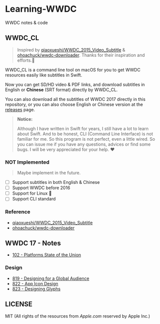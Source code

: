 # Learning-WWDC

WWDC notes &amp; code

## WWDC_CL

> Inspired by [qiaoxueshi/WWDC_2015_Video_Subtitle](https://github.com/qiaoxueshi/WWDC_2015_Video_Subtitle) & [ohoachuck/wwdc-downloader](https://github.com/ohoachuck/wwdc-downloader). Thanks for their inspiration and efforts.👏

WWDC_CL is a command line tool on macOS for you to get WWDC resources easily like subtitles in Swift.

Now you can get SD/HD video & PDF links, and download subtitles in English or **Chinese** (SRT format) directly by WWDC_CL.

You can also download all the subtitles of WWDC 2017 directly in this repository, or you can also choose English or Chinese version at the [releases](/releases) page.

> **Notice:**
> 
> Although I have written in Swift for years, I still have a lot to learn about Swift. And to be honest, CLI (Command Line Interface) is not familiar for me. So this program is not perfect, even a little wired. So you can issue me if you have any questions, advices or find some bugs. I will be very appreciated for your help. ❤️

### NOT Implemented

> Maybe implement in the future.

- [ ] Support subtitles in both English & Chinese
- [ ] Support WWDC before 2016
- [ ] Support for Linux 🐧
- [ ] Support CLI standard

### Reference

- [qiaoxueshi/WWDC_2015_Video_Subtitle](https://github.com/qiaoxueshi/WWDC_2015_Video_Subtitle)
- [ohoachuck/wwdc-downloader](https://github.com/ohoachuck/wwdc-downloader)

## WWDC 17 - Notes

- [102 - Platforms State of the Union](/2017/102)

### Design

- [819 - Designing for a Global Audience](/2017/819)
- [822 - App Icon Design](/2017/822)
- [823 - Designing Glyphs](/2017/823)

## LICENSE

MIT (All rights of the resources from *Apple.com* reserved by Apple Inc.)